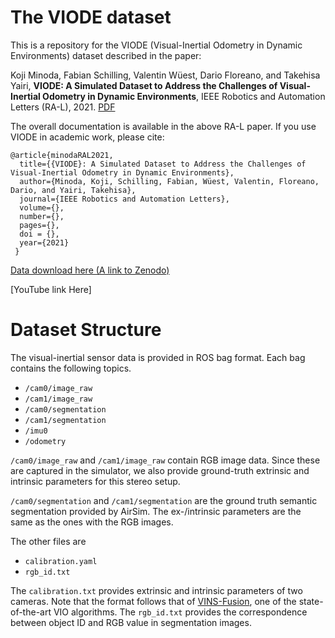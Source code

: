 # The VIODE dataset
This is a repository for the VIODE (Visual-Inertial Odometry in Dynamic Environments) dataset described in the paper:

Koji Minoda, Fabian Schilling, Valentin Wüest, Dario Floreano, and Takehisa Yairi, **VIODE: A Simulated Dataset to Address the Challenges of Visual-Inertial Odometry in Dynamic Environments**, IEEE Robotics and Automation Letters (RA-L), 2021. [PDF](notyet)

The overall documentation is available in the above RA-L paper. If you use VIODE in academic work, please cite:
```
@article{minodaRAL2021,
  title={{VIODE}: A Simulated Dataset to Address the Challenges of Visual-Inertial Odometry in Dynamic Environments},
  author={Minoda, Koji, Schilling, Fabian, Wüest, Valentin, Floreano, Dario, and Yairi, Takehisa},
  journal={IEEE Robotics and Automation Letters},
  volume={},
  number={},
  pages={},
  doi = {},
  year={2021}
 }
```

[Data download here (A link to Zenodo)](https://zenodo.org/record/4493401)

[YouTube link Here]

# Dataset Structure
The visual-inertial sensor data is provided in ROS bag format. Each bag contains the following topics.
- `/cam0/image_raw`
- `/cam1/image_raw`
- `/cam0/segmentation`
- `/cam1/segmentation`
- `/imu0`
- `/odometry`

`/cam0/image_raw` and `/cam1/image_raw` contain RGB image data. Since these are captured in the simulator, we also provide ground-truth extrinsic and intrinsic parameters for this stereo setup.

`/cam0/segmentation` and `/cam1/segmentation` are the ground truth semantic segmentation provided by AirSim. 
The ex-/intrinsic parameters are the same as the ones with the RGB images. 

The other files are
- `calibration.yaml`
- `rgb_id.txt`

The `calibration.txt` provides extrinsic and intrinsic parameters of two cameras. 
Note that the format follows that of [VINS-Fusion](https://github.com/HKUST-Aerial-Robotics/VINS-Fusion), one of the state-of-the-art VIO algorithms.
The `rgb_id.txt` provides the correspondence between object ID and RGB value in segmentation images.

